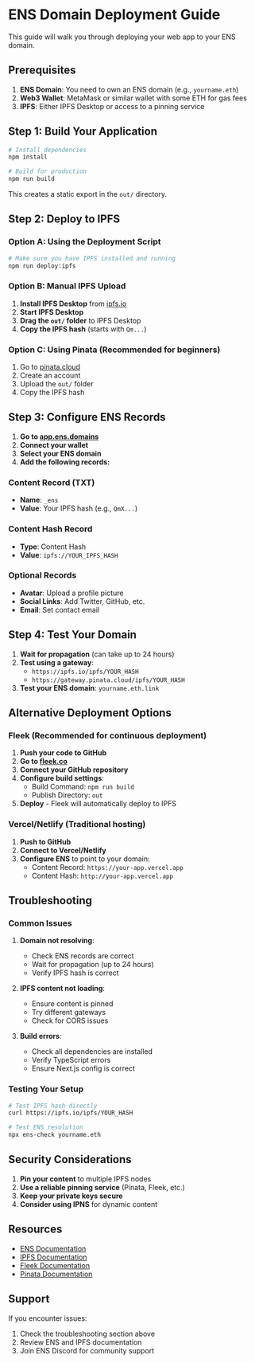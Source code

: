 # ENS Domain Deployment Guide

This guide will walk you through deploying your web app to your ENS domain.

## Prerequisites

1. **ENS Domain**: You need to own an ENS domain (e.g., `yourname.eth`)
2. **Web3 Wallet**: MetaMask or similar wallet with some ETH for gas fees
3. **IPFS**: Either IPFS Desktop or access to a pinning service

## Step 1: Build Your Application

```bash
# Install dependencies
npm install

# Build for production
npm run build
```

This creates a static export in the `out/` directory.

## Step 2: Deploy to IPFS

### Option A: Using the Deployment Script

```bash
# Make sure you have IPFS installed and running
npm run deploy:ipfs
```

### Option B: Manual IPFS Upload

1. **Install IPFS Desktop** from [ipfs.io](https://ipfs.io/docs/install/)
2. **Start IPFS Desktop**
3. **Drag the `out/` folder** to IPFS Desktop
4. **Copy the IPFS hash** (starts with `Qm...`)

### Option C: Using Pinata (Recommended for beginners)

1. Go to [pinata.cloud](https://pinata.cloud)
2. Create an account
3. Upload the `out/` folder
4. Copy the IPFS hash

## Step 3: Configure ENS Records

1. **Go to [app.ens.domains](https://app.ens.domains)**
2. **Connect your wallet**
3. **Select your ENS domain**
4. **Add the following records:**

### Content Record (TXT)
- **Name**: `_ens`
- **Value**: Your IPFS hash (e.g., `QmX...`)

### Content Hash Record
- **Type**: Content Hash
- **Value**: `ipfs://YOUR_IPFS_HASH`

### Optional Records
- **Avatar**: Upload a profile picture
- **Social Links**: Add Twitter, GitHub, etc.
- **Email**: Set contact email

## Step 4: Test Your Domain

1. **Wait for propagation** (can take up to 24 hours)
2. **Test using a gateway**:
   - `https://ipfs.io/ipfs/YOUR_HASH`
   - `https://gateway.pinata.cloud/ipfs/YOUR_HASH`
3. **Test your ENS domain**: `yourname.eth.link`

## Alternative Deployment Options

### Fleek (Recommended for continuous deployment)

1. **Push your code to GitHub**
2. **Go to [fleek.co](https://fleek.co)**
3. **Connect your GitHub repository**
4. **Configure build settings**:
   - Build Command: `npm run build`
   - Publish Directory: `out`
5. **Deploy** - Fleek will automatically deploy to IPFS

### Vercel/Netlify (Traditional hosting)

1. **Push to GitHub**
2. **Connect to Vercel/Netlify**
3. **Configure ENS** to point to your domain:
   - Content Record: `https://your-app.vercel.app`
   - Content Hash: `http://your-app.vercel.app`

## Troubleshooting

### Common Issues

1. **Domain not resolving**:
   - Check ENS records are correct
   - Wait for propagation (up to 24 hours)
   - Verify IPFS hash is correct

2. **IPFS content not loading**:
   - Ensure content is pinned
   - Try different gateways
   - Check for CORS issues

3. **Build errors**:
   - Check all dependencies are installed
   - Verify TypeScript errors
   - Ensure Next.js config is correct

### Testing Your Setup

```bash
# Test IPFS hash directly
curl https://ipfs.io/ipfs/YOUR_HASH

# Test ENS resolution
npx ens-check yourname.eth
```

## Security Considerations

1. **Pin your content** to multiple IPFS nodes
2. **Use a reliable pinning service** (Pinata, Fleek, etc.)
3. **Keep your private keys secure**
4. **Consider using IPNS** for dynamic content

## Resources

- [ENS Documentation](https://docs.ens.domains/)
- [IPFS Documentation](https://docs.ipfs.io/)
- [Fleek Documentation](https://docs.fleek.co/)
- [Pinata Documentation](https://docs.pinata.cloud/)

## Support

If you encounter issues:
1. Check the troubleshooting section above
2. Review ENS and IPFS documentation
3. Join ENS Discord for community support
